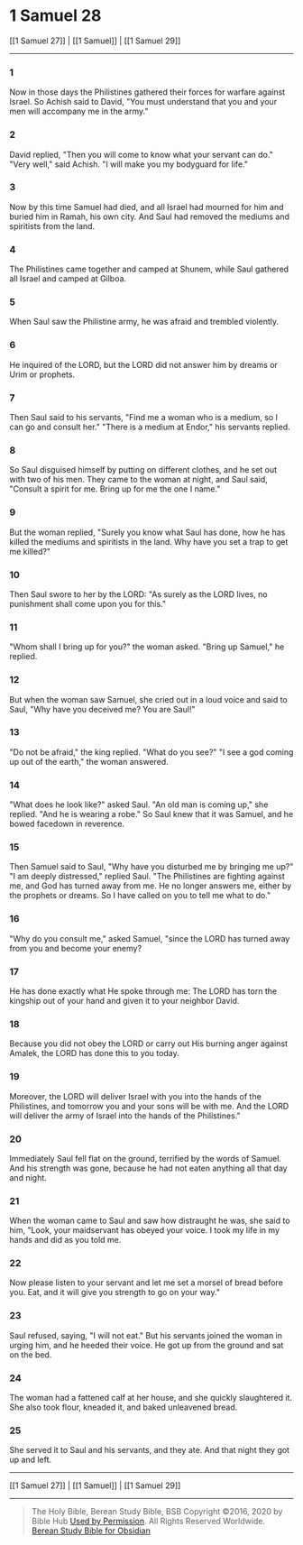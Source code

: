 # 1 Samuel 28

[[1 Samuel 27]] | [[1 Samuel]] | [[1 Samuel 29]]

---

### 1
Now in those days the Philistines gathered their forces for warfare against Israel. So Achish said to David, "You must understand that you and your men will accompany me in the army."

### 2
David replied, "Then you will come to know what your servant can do." "Very well," said Achish. "I will make you my bodyguard for life."

### 3
Now by this time Samuel had died, and all Israel had mourned for him and buried him in Ramah, his own city. And Saul had removed the mediums and spiritists from the land.

### 4
The Philistines came together and camped at Shunem, while Saul gathered all Israel and camped at Gilboa.

### 5
When Saul saw the Philistine army, he was afraid and trembled violently.

### 6
He inquired of the LORD, but the LORD did not answer him by dreams or Urim or prophets.

### 7
Then Saul said to his servants, "Find me a woman who is a medium, so I can go and consult her." "There is a medium at Endor," his servants replied.

### 8
So Saul disguised himself by putting on different clothes, and he set out with two of his men. They came to the woman at night, and Saul said, "Consult a spirit for me. Bring up for me the one I name."

### 9
But the woman replied, "Surely you know what Saul has done, how he has killed the mediums and spiritists in the land. Why have you set a trap to get me killed?"

### 10
Then Saul swore to her by the LORD: "As surely as the LORD lives, no punishment shall come upon you for this."

### 11
"Whom shall I bring up for you?" the woman asked. "Bring up Samuel," he replied.

### 12
But when the woman saw Samuel, she cried out in a loud voice and said to Saul, "Why have you deceived me? You are Saul!"

### 13
"Do not be afraid," the king replied. "What do you see?" "I see a god coming up out of the earth," the woman answered.

### 14
"What does he look like?" asked Saul. "An old man is coming up," she replied. "And he is wearing a robe." So Saul knew that it was Samuel, and he bowed facedown in reverence.

### 15
Then Samuel said to Saul, "Why have you disturbed me by bringing me up?" "I am deeply distressed," replied Saul. "The Philistines are fighting against me, and God has turned away from me. He no longer answers me, either by the prophets or dreams. So I have called on you to tell me what to do."

### 16
"Why do you consult me," asked Samuel, "since the LORD has turned away from you and become your enemy?

### 17
He has done exactly what He spoke through me: The LORD has torn the kingship out of your hand and given it to your neighbor David.

### 18
Because you did not obey the LORD or carry out His burning anger against Amalek, the LORD has done this to you today.

### 19
Moreover, the LORD will deliver Israel with you into the hands of the Philistines, and tomorrow you and your sons will be with me. And the LORD will deliver the army of Israel into the hands of the Philistines."

### 20
Immediately Saul fell flat on the ground, terrified by the words of Samuel. And his strength was gone, because he had not eaten anything all that day and night.

### 21
When the woman came to Saul and saw how distraught he was, she said to him, "Look, your maidservant has obeyed your voice. I took my life in my hands and did as you told me.

### 22
Now please listen to your servant and let me set a morsel of bread before you. Eat, and it will give you strength to go on your way."

### 23
Saul refused, saying, "I will not eat." But his servants joined the woman in urging him, and he heeded their voice. He got up from the ground and sat on the bed.

### 24
The woman had a fattened calf at her house, and she quickly slaughtered it. She also took flour, kneaded it, and baked unleavened bread.

### 25
She served it to Saul and his servants, and they ate. And that night they got up and left.

---

[[1 Samuel 27]] | [[1 Samuel]] | [[1 Samuel 29]]

---

> The Holy Bible, Berean Study Bible, BSB
> Copyright &copy;2016, 2020 by Bible Hub
> [Used by Permission](https://berean.bible/terms.htm). All Rights Reserved Worldwide.
> [Berean Study Bible for Obsidian](https://github.com/gapmiss/berean-study-bible-for-obsidian)</small>

